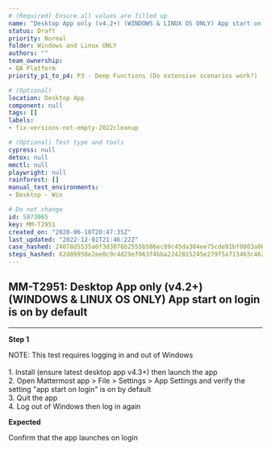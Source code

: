 ```yaml
---
# (Required) Ensure all values are filled up
name: "Desktop App only (v4.2+) (WINDOWS & LINUX OS ONLY) App start on login is on by default"
status: Draft
priority: Normal
folder: Windows and Linux ONLY
authors: ""
team_ownership: 
- QA Platform
priority_p1_to_p4: P3 - Deep Functions (Do extensive scenarios work?)

# (Optional)
location: Desktop App
component: null
tags: []
labels: 
- fix-versions-not-empty-2022cleanup

# (Optional) Test type and tools
cypress: null
detox: null
mmctl: null
playwright: null
rainforest: []
manual_test_environments: 
- Desktop - Win

# Do not change
id: 5873065
key: MM-T2951
created_on: "2020-06-18T20:47:35Z"
last_updated: "2022-12-01T21:46:22Z"
case_hashed: 24078d5535a0f3d3076b2555b586ec89c45da304ee75cde91bf0803a0b5c330707e613d4375dd111da83bdf1341cb8e0
steps_hashed: 62d89958e2ee0c9c4d29ef063f4bba2242815245e279f5a713463c462274b07f488e1ffa80b53ec03b9c59380389268f
---
```


<!-- (Auto-generated) Based on frontmatter's "key" and "name" -->

## MM-T2951: Desktop App only (v4.2+) (WINDOWS & LINUX OS ONLY) App start on login is on by default

---

**Step 1**

NOTE: This test requires logging in and out of Windows\
\
1\. Install (ensure latest desktop app v4.3+) then launch the app\
2\. Open Mattermost app > File > Settings > App Settings and verify the setting "app start on login" is on by default\
3\. Quit the app\
4\. Log out of Windows then log in again

**Expected**

Confirm that the app launches on login
